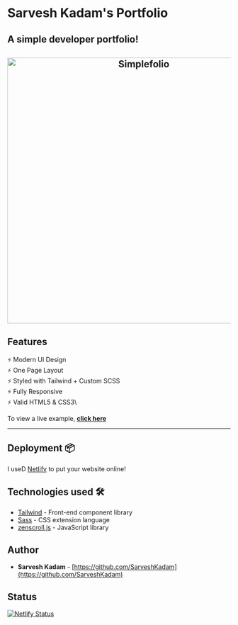 # Sarvesh Kadam's Portfolio

## A simple developer portfolio!

<h2 align="center">
  <img src="https://github.com/SarveshKadam/portfolio/tree/master/images/myportfolio.gif" alt="Simplefolio" width="600px" />
  <br>
</h2>


## Features

⚡️ Modern UI Design\
⚡️ One Page Layout\
⚡️ Styled with Tailwind + Custom SCSS\
⚡️ Fully Responsive\
⚡️ Valid HTML5 & CSS3\

To view a live example, **[click here](https://www.sarveshkadam.com/)**

---


## Deployment 📦


I useD [Netlify](https://netlify.com) to put your website online!


## Technologies used 🛠️

- [Tailwind](https://tailwindcss.com/) - Front-end component library
- [Sass](https://sass-lang.com/documentation) - CSS extension language
- [zenscroll.js](https://scrollrevealjs.org/) - JavaScript library

## Author

- **Sarvesh Kadam** - [https://github.com/SarveshKadam](https://github.com/SarveshKadam)

## Status

[![Netlify Status](https://api.netlify.com/api/v1/badges/75600296-89eb-4640-9e7e-fa87fba7ce76/deploy-status)](https://app.netlify.com/sites/simplfolio/deploys)
